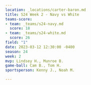 ```yaml
---
location: _locations/carter-baron.md
title: S24 Week 2 - Navy vs White
teams-score:
- team: _teams/s24-navy.md
  score: 18
- team: _teams/s24-white.md
  score: 26
field: "1"
date: 2023-03-12 12:30:00 -0400
season: 24
week: 2
mvp: Lindsey H., Munroe B.
game-ball: Cam B., Tom H.
sportsperson: Kenny J., Noah M.

---
```


